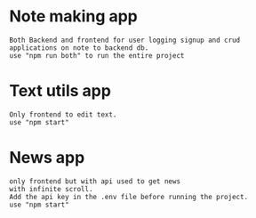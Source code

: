 # Note making app
    Both Backend and frontend for user logging signup and crud applications on note to backend db.
    use "npm run both" to run the entire project 

# Text utils app
    Only frontend to edit text.
    use "npm start"

# News app
    only frontend but with api used to get news
    with infinite scroll.
    Add the api key in the .env file before running the project.
    use "npm start"

